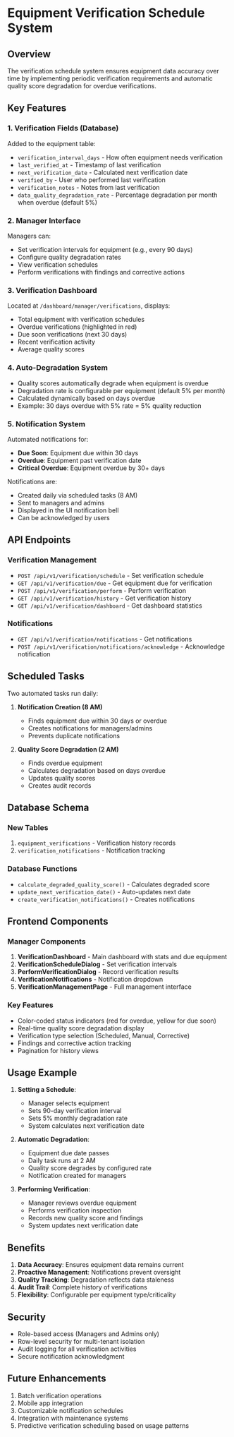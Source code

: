 # Equipment Verification Schedule System

## Overview
The verification schedule system ensures equipment data accuracy over time by implementing periodic verification requirements and automatic quality score degradation for overdue verifications.

## Key Features

### 1. Verification Fields (Database)
Added to the equipment table:
- `verification_interval_days` - How often equipment needs verification
- `last_verified_at` - Timestamp of last verification
- `next_verification_date` - Calculated next verification date
- `verified_by` - User who performed last verification
- `verification_notes` - Notes from last verification
- `data_quality_degradation_rate` - Percentage degradation per month when overdue (default 5%)

### 2. Manager Interface
Managers can:
- Set verification intervals for equipment (e.g., every 90 days)
- Configure quality degradation rates
- View verification schedules
- Perform verifications with findings and corrective actions

### 3. Verification Dashboard
Located at `/dashboard/manager/verifications`, displays:
- Total equipment with verification schedules
- Overdue verifications (highlighted in red)
- Due soon verifications (next 30 days)
- Recent verification activity
- Average quality scores

### 4. Auto-Degradation System
- Quality scores automatically degrade when equipment is overdue
- Degradation rate is configurable per equipment (default 5% per month)
- Calculated dynamically based on days overdue
- Example: 30 days overdue with 5% rate = 5% quality reduction

### 5. Notification System
Automated notifications for:
- **Due Soon**: Equipment due within 30 days
- **Overdue**: Equipment past verification date
- **Critical Overdue**: Equipment overdue by 30+ days

Notifications are:
- Created daily via scheduled tasks (8 AM)
- Sent to managers and admins
- Displayed in the UI notification bell
- Can be acknowledged by users

## API Endpoints

### Verification Management
- `POST /api/v1/verification/schedule` - Set verification schedule
- `GET /api/v1/verification/due` - Get equipment due for verification
- `POST /api/v1/verification/perform` - Perform verification
- `GET /api/v1/verification/history` - Get verification history
- `GET /api/v1/verification/dashboard` - Get dashboard statistics

### Notifications
- `GET /api/v1/verification/notifications` - Get notifications
- `POST /api/v1/verification/notifications/acknowledge` - Acknowledge notification

## Scheduled Tasks

Two automated tasks run daily:

1. **Notification Creation (8 AM)**
   - Finds equipment due within 30 days or overdue
   - Creates notifications for managers/admins
   - Prevents duplicate notifications

2. **Quality Score Degradation (2 AM)**
   - Finds overdue equipment
   - Calculates degradation based on days overdue
   - Updates quality scores
   - Creates audit records

## Database Schema

### New Tables
1. `equipment_verifications` - Verification history records
2. `verification_notifications` - Notification tracking

### Database Functions
- `calculate_degraded_quality_score()` - Calculates degraded score
- `update_next_verification_date()` - Auto-updates next date
- `create_verification_notifications()` - Creates notifications

## Frontend Components

### Manager Components
1. **VerificationDashboard** - Main dashboard with stats and due equipment
2. **VerificationScheduleDialog** - Set verification intervals
3. **PerformVerificationDialog** - Record verification results
4. **VerificationNotifications** - Notification dropdown
5. **VerificationManagementPage** - Full management interface

### Key Features
- Color-coded status indicators (red for overdue, yellow for due soon)
- Real-time quality score degradation display
- Verification type selection (Scheduled, Manual, Corrective)
- Findings and corrective action tracking
- Pagination for history views

## Usage Example

1. **Setting a Schedule**:
   - Manager selects equipment
   - Sets 90-day verification interval
   - Sets 5% monthly degradation rate
   - System calculates next verification date

2. **Automatic Degradation**:
   - Equipment due date passes
   - Daily task runs at 2 AM
   - Quality score degrades by configured rate
   - Notification created for managers

3. **Performing Verification**:
   - Manager reviews overdue equipment
   - Performs verification inspection
   - Records new quality score and findings
   - System updates next verification date

## Benefits

1. **Data Accuracy**: Ensures equipment data remains current
2. **Proactive Management**: Notifications prevent oversight
3. **Quality Tracking**: Degradation reflects data staleness
4. **Audit Trail**: Complete history of verifications
5. **Flexibility**: Configurable per equipment type/criticality

## Security

- Role-based access (Managers and Admins only)
- Row-level security for multi-tenant isolation
- Audit logging for all verification activities
- Secure notification acknowledgment

## Future Enhancements

1. Batch verification operations
2. Mobile app integration
3. Customizable notification schedules
4. Integration with maintenance systems
5. Predictive verification scheduling based on usage patterns